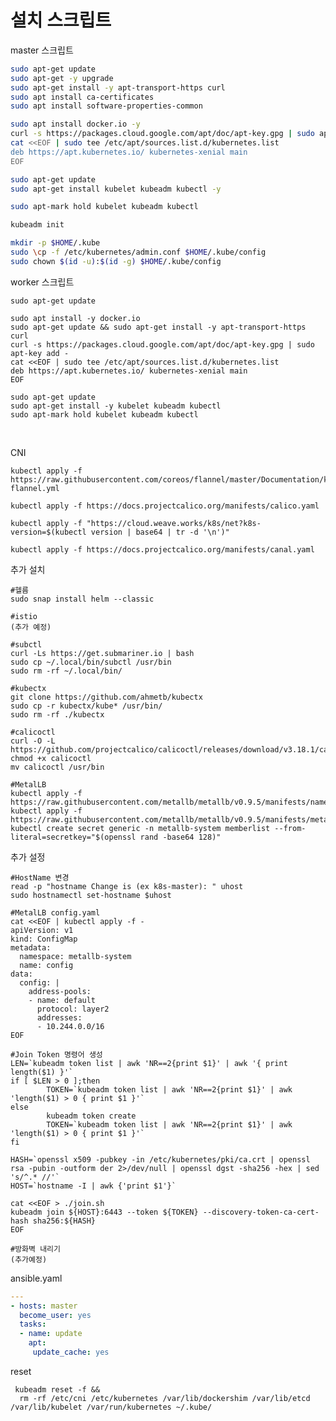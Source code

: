 # 설치 스크립트

master 스크립트

```sh
sudo apt-get update
sudo apt-get -y upgrade
sudo apt-get install -y apt-transport-https curl
sudo apt install ca-certificates
sudo apt install software-properties-common

sudo apt install docker.io -y
curl -s https://packages.cloud.google.com/apt/doc/apt-key.gpg | sudo apt-key add -
cat <<EOF | sudo tee /etc/apt/sources.list.d/kubernetes.list
deb https://apt.kubernetes.io/ kubernetes-xenial main
EOF

sudo apt-get update
sudo apt-get install kubelet kubeadm kubectl -y

sudo apt-mark hold kubelet kubeadm kubectl

kubeadm init

mkdir -p $HOME/.kube
sudo \cp -f /etc/kubernetes/admin.conf $HOME/.kube/config
sudo chown $(id -u):$(id -g) $HOME/.kube/config
```



worker 스크립트

```
sudo apt-get update

sudo apt install -y docker.io
sudo apt-get update && sudo apt-get install -y apt-transport-https curl
curl -s https://packages.cloud.google.com/apt/doc/apt-key.gpg | sudo apt-key add -
cat <<EOF | sudo tee /etc/apt/sources.list.d/kubernetes.list
deb https://apt.kubernetes.io/ kubernetes-xenial main
EOF

sudo apt-get update
sudo apt-get install -y kubelet kubeadm kubectl
sudo apt-mark hold kubelet kubeadm kubectl
```

​                                                                                                                                                                                                                                                                                                                                                                                                                                                                                                                                                                                                                                                                                                                                                                       

CNI

```
kubectl apply -f https://raw.githubusercontent.com/coreos/flannel/master/Documentation/kube-flannel.yml

kubectl apply -f https://docs.projectcalico.org/manifests/calico.yaml

kubectl apply -f "https://cloud.weave.works/k8s/net?k8s-version=$(kubectl version | base64 | tr -d '\n')"

kubectl apply -f https://docs.projectcalico.org/manifests/canal.yaml
```



추가 설치

```
#헬름
sudo snap install helm --classic

#istio
(추가 예정)

#subctl
curl -Ls https://get.submariner.io | bash
sudo cp ~/.local/bin/subctl /usr/bin
sudo rm -rf ~/.local/bin/

#kubectx
git clone https://github.com/ahmetb/kubectx
sudo cp -r kubectx/kube* /usr/bin/
sudo rm -rf ./kubectx

#calicoctl
curl -O -L  https://github.com/projectcalico/calicoctl/releases/download/v3.18.1/calicoctl
chmod +x calicoctl
mv calicoctl /usr/bin

#MetalLB                   
kubectl apply -f https://raw.githubusercontent.com/metallb/metallb/v0.9.5/manifests/namespace.yaml
kubectl apply -f https://raw.githubusercontent.com/metallb/metallb/v0.9.5/manifests/metallb.yaml
kubectl create secret generic -n metallb-system memberlist --from-literal=secretkey="$(openssl rand -base64 128)"
```



추가 설정

```
#HostName 변경
read -p "hostname Change is (ex k8s-master): " uhost
sudo hostnamectl set-hostname $uhost

#MetalLB config.yaml
cat <<EOF | kubectl apply -f -
apiVersion: v1
kind: ConfigMap
metadata:
  namespace: metallb-system
  name: config
data:
  config: |
    address-pools:
    - name: default
      protocol: layer2
      addresses:
      - 10.244.0.0/16
EOF

#Join Token 명령어 생성
LEN=`kubeadm token list | awk 'NR==2{print $1}' | awk '{ print length($1) }'`
if [ $LEN > 0 ];then
        TOKEN=`kubeadm token list | awk 'NR==2{print $1}' | awk 'length($1) > 0 { print $1 }'`
else
        kubeadm token create
        TOKEN=`kubeadm token list | awk 'NR==2{print $1}' | awk 'length($1) > 0 { print $1 }'`
fi

HASH=`openssl x509 -pubkey -in /etc/kubernetes/pki/ca.crt | openssl rsa -pubin -outform der 2>/dev/null | openssl dgst -sha256 -hex | sed 's/^.* //'`
HOST=`hostname -I | awk {'print $1'}`

cat <<EOF > ./join.sh
kubeadm join ${HOST}:6443 --token ${TOKEN} --discovery-token-ca-cert-hash sha256:${HASH}
EOF

#방화벽 내리기
(추가예정)
```



ansible.yaml

```yaml
---
- hosts: master
  become_user: yes
  tasks:
  - name: update
    apt:
     update_cache: yes
```



reset

```
 kubeadm reset -f &&
  rm -rf /etc/cni /etc/kubernetes /var/lib/dockershim /var/lib/etcd /var/lib/kubelet /var/run/kubernetes ~/.kube/
```



